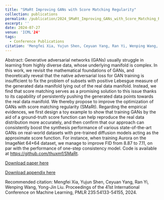 ```yaml
---
title: "SMaRt Improving GANs with Score Matching Regularity"
collection: publications
permalink: /publication/2024_SMaRt_Improving_GANs_with_Score_Matching_Regularity
excerpt: ''
date: 2024-07-27
venue: 'ICML'24'
tags:
  - Conference Publications
citation: 'Mengfei Xia, Yujun Shen, Ceyuan Yang, Ran Yi, Wenping Wang, Yong-Jin Liu. Proceedings of the 41st International Conference on Machine Learning, PMLR 235:54133-54155, 2024.'
---
```


Abstract: Generative adversarial networks (GANs) usually struggle in learning from highly diverse data, whose underlying manifold is complex. In this work, we revisit the mathematical foundations of GANs, and theoretically reveal that the native adversarial loss for GAN training is insufficient to fix the problem of subsets with positive Lebesgue measure of the generated data manifold lying out of the real data manifold. Instead, we find that score matching serves as a promising solution to this issue thanks to its capability of persistently pushing the generated data points towards the real data manifold. We thereby propose to improve the optimization of GANs with score matching regularity (SMaRt). Regarding the empirical evidences, we first design a toy example to show that training GANs by the aid of a ground-truth score function can help reproduce the real data distribution more accurately, and then confirm that our approach can consistently boost the synthesis performance of various state-of-the-art GANs on real-world datasets with pre-trained diffusion models acting as the approximate score function. For instance, when training Aurora on the ImageNet 64×64 dataset, we manage to improve FID from 8.87 to 7.11, on par with the performance of one-step consistency model. Code is available at https://github.com/thuxmf/SMaRt.



[Download paper here](http://yongjinliu.github.io/files/2024_SMaRt_Improving_GANs_with_Score_Matching_Regularity.pdf)



[Download appendix here](http://yongjinliu.github.io/files/2024_SMaRt_Improving_GANs_with_Score_Matching_Regularity.pdf)

Recommended citation: Mengfei Xia, Yujun Shen, Ceyuan Yang, Ran Yi, Wenping Wang, Yong-Jin Liu. Proceedings of the 41st International Conference on Machine Learning, PMLR 235:54133-54155, 2024.


